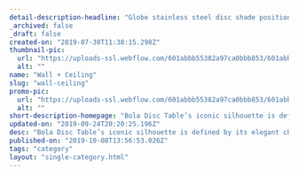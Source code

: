 ```yaml
---
detail-description-headline: "Globe stainless steel disc shade positioned"
_archived: false
_draft: false
created-on: "2019-07-30T11:38:15.298Z"
thumbnail-pic:
  url: "https://uploads-ssl.webflow.com/601abbb55382a97ca0bbb853/601abbb55382a917c4bbba81_bola-halo-pendant-chandelier-environmental-hallway-lowres_download.jpeg"
  alt: ""
name: "Wall + Ceiling"
slug: "wall-ceiling"
promo-pic:
  url: "https://uploads-ssl.webflow.com/601abbb55382a97ca0bbb853/601abbb55382a97bd6bbbabc_SolisDrum_Sunset-Enviro_300.jpg"
  alt: ""
short-description-homepage: "Bola Disc Table’s iconic silhouette is defined by its elegant chromed stainless steel disc shade positioned."
updated-on: "2019-09-24T20:20:25.196Z"
desc: "Bola Disc Table’s iconic silhouette is defined by its elegant chromed stainless steel disc shade positioned at 45 degrees while elevated by an opaline glass globe diffusor that appears to float over its marble cylinder base. "
published-on: "2019-10-08T13:56:53.026Z"
tags: "category"
layout: "single-category.html"
---
```



